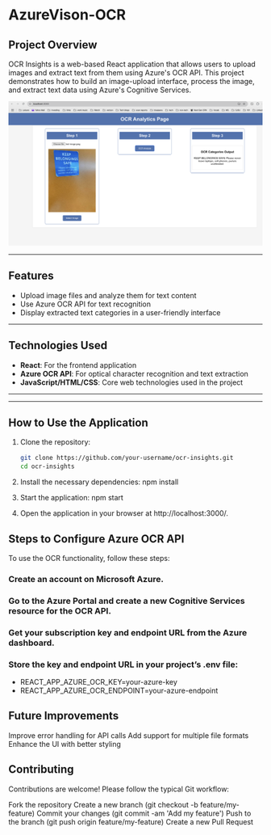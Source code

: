 # AzureVison-OCR


## Project Overview
OCR Insights is a web-based React application that allows users to upload images and extract text from them using Azure's OCR API. This project demonstrates how to build an image-upload interface, process the image, and extract text data using Azure's Cognitive Services.

![Application Screenshot](public/images/application-screenshot.png)

---

## Features
- Upload image files and analyze them for text content
- Use Azure OCR API for text recognition
- Display extracted text categories in a user-friendly interface

---

## Technologies Used
- **React**: For the frontend application
- **Azure OCR API**: For optical character recognition and text extraction
- **JavaScript/HTML/CSS**: Core web technologies used in the project

---

---

## How to Use the Application
1. Clone the repository:
   ```bash
   git clone https://github.com/your-username/ocr-insights.git
   cd ocr-insights

2. Install the necessary dependencies:
npm install

3. Start the application:
npm start

4. Open the application in your browser at http://localhost:3000/.

## Steps to Configure Azure OCR API
To use the OCR functionality, follow these steps:

### Create an account on Microsoft Azure.
### Go to the Azure Portal and create a new Cognitive Services resource for the OCR API.
### Get your subscription key and endpoint URL from the Azure dashboard.
### Store the key and endpoint URL in your project’s .env file:

- REACT_APP_AZURE_OCR_KEY=your-azure-key
- REACT_APP_AZURE_OCR_ENDPOINT=your-azure-endpoint

## Future Improvements
Improve error handling for API calls
Add support for multiple file formats
Enhance the UI with better styling


## Contributing
Contributions are welcome! Please follow the typical Git workflow:

Fork the repository
Create a new branch (git checkout -b feature/my-feature)
Commit your changes (git commit -am 'Add my feature')
Push to the branch (git push origin feature/my-feature)
Create a new Pull Request
